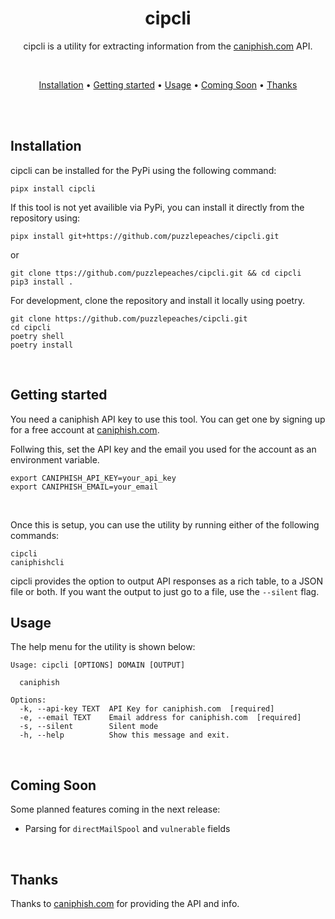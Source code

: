 <div align="center">

# cipcli

cipcli is a utility for extracting information from the [caniphish.com](https://caniphish.com) API.

<br>

[Installation](#installation) •
[Getting started](#getting-started) •
[Usage](#usage) •
[Coming Soon](#coming-soon) •
[Thanks](#Thanks)

</div><br>

</div>
<br>

## Installation

cipcli can be installed for the PyPi using the following command:

```
pipx install cipcli
```

If this tool is not yet availible via PyPi, you can install it directly from the repository using:

```
pipx install git+https://github.com/puzzlepeaches/cipcli.git
```

or

```
git clone ttps://github.com/puzzlepeaches/cipcli.git && cd cipcli
pip3 install .
```

For development, clone the repository and install it locally using poetry.

```
git clone https://github.com/puzzlepeaches/cipcli.git
cd cipcli
poetry shell
poetry install
```

<br>

## Getting started

You need a caniphish API key to use this tool. You can get one by signing up for a free account at [caniphish.com](https://caniphish.com).

Follwing this, set the API key and the email you used for the account as an environment variable.

```
export CANIPHISH_API_KEY=your_api_key
export CANIPHISH_EMAIL=your_email
```

<br>

Once this is setup, you can use the utility by running either of the following commands:

```
cipcli
caniphishcli
```

cipcli provides the option to output API responses as a rich table, to a JSON file or both. If you want the output to just go to a file, use the `--silent` flag.

## Usage

The help menu for the utility is shown below:

```
Usage: cipcli [OPTIONS] DOMAIN [OUTPUT]

  caniphish

Options:
  -k, --api-key TEXT  API Key for caniphish.com  [required]
  -e, --email TEXT    Email address for caniphish.com  [required]
  -s, --silent        Silent mode
  -h, --help          Show this message and exit.
```

<br>

## Coming Soon

Some planned features coming in the next release:

- Parsing for `directMailSpool` and `vulnerable` fields

<br>

## Thanks

Thanks to [caniphish.com](https://caniphish.com) for providing the API and info.

